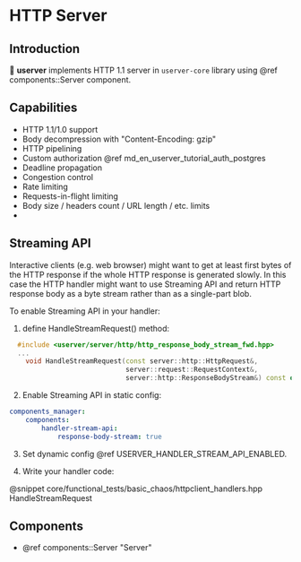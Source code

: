 # HTTP Server

## Introduction

🐙 **userver** implements HTTP 1.1 server in `userver-core` library using @ref components::Server component.

## Capabilities

* HTTP 1.1/1.0 support
* Body decompression with "Content-Encoding: gzip"
* HTTP pipelining
* Custom authorization @ref md_en_userver_tutorial_auth_postgres
* Deadline propagation
* Congestion control
* Rate limiting
* Requests-in-flight limiting
* Body size / headers count / URL length / etc. limits
* 

## Streaming API

Interactive clients (e.g. web browser) might want to get at least first bytes of the HTTP response if the whole HTTP response is generated slowly. In this case the HTTP handler might want to use Streaming API and return HTTP response body as a byte stream rather than as a single-part blob.

To enable Streaming API in your handler:

1) define HandleStreamRequest() method:
```cpp
  #include <userver/server/http/http_response_body_stream_fwd.hpp>
  ...
    void HandleStreamRequest(const server::http::HttpRequest&,
                             server::request::RequestContext&,
                             server::http::ResponseBodyStream&) const override;
```

2) Enable Streaming API in static config:
```yaml
components_manager:
    components:
        handler-stream-api:
            response-body-stream: true
```

3) Set dynamic config @ref USERVER_HANDLER_STREAM_API_ENABLED.

4) Write your handler code:

@snippet core/functional_tests/basic_chaos/httpclient_handlers.hpp HandleStreamRequest

## Components

* @ref components::Server "Server"
